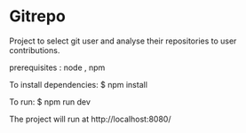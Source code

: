 # Gitrepo
Project to select git user and analyse their repositories to user contributions.

prerequisites : node , npm

To install dependencies:
$ npm install

To run:
$ npm run dev

The project will run at http://localhost:8080/
